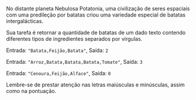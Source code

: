 No distante planeta Nebulosa Potatonia, uma civilização de seres espaciais com uma predileção por batatas criou uma variedade especial de batatas intergalácticas.

<Text title="O desafio">Sua tarefa é retornar a quantidade de batatas de um dado texto contendo diferentes tipos de ingredientes separados por vírgulas.</Text>

<Quote title="Exemplo 1">Entrada: `"Batata,Feijão,Batata"`, Saída: `2`</Quote>

<Quote title="Exemplo 2">Entrada: `"Arroz,Batata,Batata,Batata,Tomate"`, Saída: `3`</Quote>

<Quote title="Exemplo 3">Entrada: `"Cenoura,Feijão,Alface"`, Saída: `0`</Quote>

<Alert title="Dica matadora">Lembre-se de prestar atenção nas letras maiúsculas e minúsculas, assim como na pontuação.</Alert>